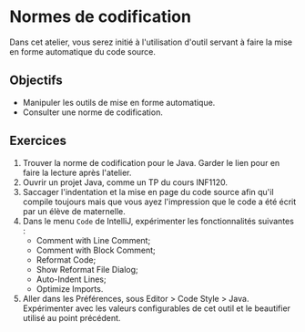 Normes de codification
======================

Dans cet atelier, vous serez initié à l'utilisation d'outil servant à faire la
mise en forme automatique du code source.

Objectifs
---------

* Manipuler les outils de mise en forme automatique.
* Consulter une norme de codification.

Exercices
---------

1. Trouver la norme de codification pour le Java. Garder le lien pour en faire
   la lecture après l'atelier.
2. Ouvrir un projet Java, comme un TP du cours INF1120.
3. Saccager l'indentation et la mise en page du code source afin qu'il compile
   toujours mais que vous ayez l'impression que le code a été écrit par un élève
   de maternelle.
4. Dans le menu `Code` de IntelliJ, expérimenter les fonctionnalités suivantes :
    * Comment with Line Comment;
    * Comment with Block Comment;
    * Reformat Code;
    * Show Reformat File Dialog;
    * Auto-Indent Lines;
    * Optimize Imports.
5. Aller dans les Préférences, sous Editor > Code Style > Java. Expérimenter
   avec les valeurs configurables de cet outil et le beautifier utilisé au point
   précédent.
